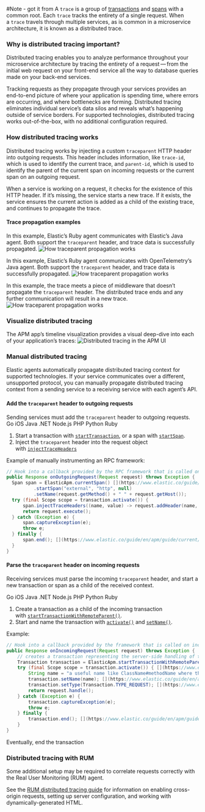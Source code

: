 #Note - got it from 
A `trace` is a group of [transactions](https://www.elastic.co/guide/en/apm/guide/current/data-model-transactions.html "Transactions") and [spans](https://www.elastic.co/guide/en/apm/guide/current/data-model-spans.html "Spans") with a common root. Each `trace` tracks the entirety of a single request. When a `trace` travels through multiple services, as is common in a microservice architecture, it is known as a distributed trace.

### Why is distributed tracing important?
Distributed tracing enables you to analyze performance throughout your microservice architecture by tracing the entirety of a request — from the initial web request on your front-end service all the way to database queries made on your back-end services.

Tracking requests as they propagate through your services provides an end-to-end picture of where your application is spending time, where errors are occurring, and where bottlenecks are forming. Distributed tracing eliminates individual service’s data silos and reveals what’s happening outside of service borders.
For supported technologies, distributed tracing works out-of-the-box, with no additional configuration required.

### How distributed tracing works
Distributed tracing works by injecting a custom `traceparent` HTTP header into outgoing requests. This header includes information, like `trace-id`, which is used to identify the current trace, and `parent-id`, which is used to identify the parent of the current span on incoming requests or the current span on an outgoing request.

When a service is working on a request, it checks for the existence of this HTTP header. If it’s missing, the service starts a new trace. If it exists, the service ensures the current action is added as a child of the existing trace, and continues to propagate the trace.

#### Trace propagation examples
In this example, Elastic’s Ruby agent communicates with Elastic’s Java agent. Both support the `traceparent` header, and trace data is successfully propagated.
![How traceparent propagation works](https://www.elastic.co/guide/en/apm/guide/current/images/dt-trace-ex1.png)

In this example, Elastic’s Ruby agent communicates with OpenTelemetry’s Java agent. Both support the `traceparent` header, and trace data is successfully propagated.
![How traceparent propagation works](https://www.elastic.co/guide/en/apm/guide/current/images/dt-trace-ex2.png)

In this example, the trace meets a piece of middleware that doesn’t propagate the `traceparent` header. The distributed trace ends and any further communication will result in a new trace.
![How traceparent propagation works](https://www.elastic.co/guide/en/apm/guide/current/images/dt-trace-ex3.png)

### Visualize distributed tracing
The APM app’s timeline visualization provides a visual deep-dive into each of your application’s traces:
![Distributed tracing in the APM UI](https://www.elastic.co/guide/en/apm/guide/current/images/apm-distributed-tracing.png)

### Manual distributed tracing
Elastic agents automatically propagate distributed tracing context for supported technologies. If your service communicates over a different, unsupported protocol, you can manually propagate distributed tracing context from a sending service to a receiving service with each agent’s API.

#### Add the `traceparent` header to outgoing requests
Sending services must add the `traceparent` header to outgoing requests.
Go iOS Java .NET Node.js PHP Python Ruby
1.  Start a transaction with [`startTransaction`](https://www.elastic.co/guide/en/apm/agent/java/current/public-api.html#api-start-transaction), or a span with [`startSpan`](https://www.elastic.co/guide/en/apm/agent/java/current/public-api.html#api-span-start-span).
2.  Inject the `traceparent` header into the request object with [`injectTraceHeaders`](https://www.elastic.co/guide/en/apm/agent/java/current/public-api.html#api-transaction-inject-trace-headers)

Example of manually instrumenting an RPC framework:
```java
// Hook into a callback provided by the RPC framework that is called on outgoing requests
public Response onOutgoingRequest(Request request) throws Exception {
  Span span = ElasticApm.currentSpan() [](https://www.elastic.co/guide/en/apm/guide/current/apm-distributed-tracing.html#CO12-4)
          .startSpan("external", "http", null)
          .setName(request.getMethod() + " " + request.getHost());
  try (final Scope scope = transaction.activate()) {
      span.injectTraceHeaders((name, value) -> request.addHeader(name, value)); [](https://www.elastic.co/guide/en/apm/guide/current/apm-distributed-tracing.html#CO12-5)
      return request.execute();
  } catch (Exception e) {
      span.captureException(e);
      throw e;
  } finally {
      span.end(); [](https://www.elastic.co/guide/en/apm/guide/current/apm-distributed-tracing.html#CO12-6)
  }
}
```

#### Parse the `traceparent` header on incoming requests
Receiving services must parse the incoming `traceparent` header, and start a new transaction or span as a child of the received context.

Go iOS Java .NET Node.js PHP Python Ruby
1.  Create a transaction as a child of the incoming transaction with [`startTransactionWithRemoteParent()`](https://www.elastic.co/guide/en/apm/agent/java/current/public-api.html#api-transaction-inject-trace-headers).
2.  Start and name the transaction with [`activate()`](https://www.elastic.co/guide/en/apm/agent/java/current/public-api.html#api-transaction-activate) and [`setName()`](https://www.elastic.co/guide/en/apm/agent/java/current/public-api.html#api-set-name).

Example:
```java
// Hook into a callback provided by the framework that is called on incoming requests
public Response onIncomingRequest(Request request) throws Exception {
    // creates a transaction representing the server-side handling of the request
    Transaction transaction = ElasticApm.startTransactionWithRemoteParent(request::getHeader, request::getHeaders); [](https://www.elastic.co/guide/en/apm/guide/current/apm-distributed-tracing.html#CO18-1)
    try (final Scope scope = transaction.activate()) { [](https://www.elastic.co/guide/en/apm/guide/current/apm-distributed-tracing.html#CO18-2)
        String name = "a useful name like ClassName#methodName where the request is handled";
        transaction.setName(name); [](https://www.elastic.co/guide/en/apm/guide/current/apm-distributed-tracing.html#CO18-3)
        transaction.setType(Transaction.TYPE_REQUEST); [](https://www.elastic.co/guide/en/apm/guide/current/apm-distributed-tracing.html#CO18-4)
        return request.handle();
    } catch (Exception e) {
        transaction.captureException(e);
        throw e;
    } finally {
        transaction.end(); [](https://www.elastic.co/guide/en/apm/guide/current/apm-distributed-tracing.html#CO18-5)
    }
}
```

Eventually, end the transaction

### Distributed tracing with RUM
Some additional setup may be required to correlate requests correctly with the Real User Monitoring (RUM) agent.

See the [RUM distributed tracing guide](https://www.elastic.co/guide/en/apm/agent/rum-js/current/distributed-tracing-guide.html) for information on enabling cross-origin requests, setting up server configuration, and working with dynamically-generated HTML.